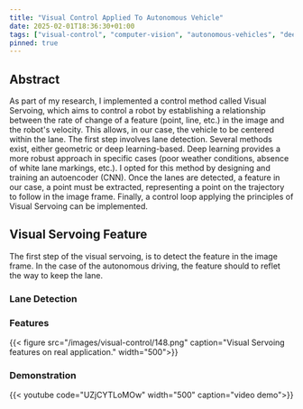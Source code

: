 ```yaml
---
title: "Visual Control Applied To Autonomous Vehicle"
date: 2025-02-01T18:36:30+01:00
tags: ["visual-control", "computer-vision", "autonomous-vehicles", "deep-learning", "image-processing", "object-detection", "lane-detection", "robotic"]
pinned: true
---
```


## Abstract

As part of my research, I implemented a control method called Visual Servoing, which aims to control a robot by establishing a relationship between the rate of change of a feature (point, line, etc.) in the image and the robot's velocity. This allows, in our case, the vehicle to be centered within the lane.
The first step involves lane detection. Several methods exist, either geometric or deep learning-based. Deep learning provides a more robust approach in specific cases (poor weather conditions, absence of white lane markings, etc.). I opted for this method by designing and training an autoencoder (CNN).
Once the lanes are detected, a feature in our case, a point must be extracted, representing a point on the trajectory to follow in the image frame.
Finally, a control loop applying the principles of Visual Servoing can be implemented.

## Visual Servoing Feature

The first step of the visual servoing, is to detect the feature in the image frame.
In the case of the autonomous driving, the feature should to reflet the way to keep the lane.

### Lane Detection

### Features

{{< figure src="/images/visual-control/148.png" caption="Visual Servoing features on real application." width="500">}}


### Demonstration

{{< youtube code="UZjCYTLoMOw" width="500" caption="video demo">}}